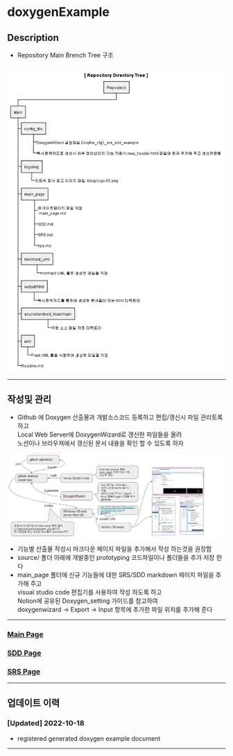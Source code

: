 # doxygenExample

## Description
- Repository Main Brench Tree 구조
<img src="uml/description/description.png" alt="description" />

-------------------------------------------------------

## 작성및 관리
- Github 에 Doxygen 산출물과 개발소스코드 등록하고 편집/갱신시 파일 관리토록 하고<br> Local Web Server에 DoxygenWizard로 갱신한 파일들을 올려<br> 노션이나 브라우져에서 갱신된 문서 내용을 확인 할 수 있도록 하자
<img src="logoimg/update_diagram.png" alt="diagram" />

- 기능별 산출물 작성시 마크다운 페이지 파일을 추가해서 작성 하는것을 권장함
- source/ 폴더 아래에 개발중인 prototyping 코드파일이나 폴더들을 추가 저장 한다  
- main_page 폴더에 신규 기능들에 대한 SRS/SDD markdown 페이지 파일을 추가해 주고<br> visual studio code 편집기를 사용하여 작성 하도록 하고<br> Notion에 공유된 Doxygen_setting 가이드를 참고하여<br> doxygenwizard -> Export -> Input 항목에 추가한 파일 위치를 추가해 준다

-------------------------------------------------------
### <a href="output/html/index.html">Main Page</a>
### <a href="output/html/md__c__workspace_doxygen_main_page__s_d_d.html#sdd_example">SDD Page</a>
### <a href="output/html/md__c__workspace_doxygen_main_page__s_r_s.html">SRS Page</a>

-------------------------------------------------------

## 업데이트 이력

### [Updated] 2022-10-18 
- registered generated doxygen example document <br>
-------------------------------------------------------



